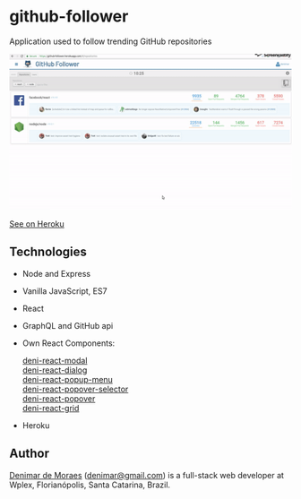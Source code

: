 # github-follower
Application used to follow trending GitHub repositories

![alt text](https://raw.githubusercontent.com/denimar/github-follower/master/github-follower.gif)


[See on Heroku](https://github-follower.herokuapp.com/#/repositories/)

## Technologies
* Node and Express
* Vanilla JavaScript, ES7  
* React  
* GraphQL and GitHub api  
* Own React Components:

    [deni-react-modal](https://github.com/denimar/deni-react-modal)        
    [deni-react-dialog](https://github.com/denimar/deni-react-dialog)    
    [deni-react-popup-menu](https://github.com/denimar/deni-react-popup-menu)    
    [deni-react-popover-selector](https://github.com/denimar/deni-react-popover-selector)    
    [deni-react-popover](https://github.com/denimar/deni-react-popover)    
    [deni-react-grid](https://github.com/denimar/deni-react-grid)
 * Heroku   
    
## Author

[Denimar de Moraes](http://github.com/denimar) (denimar@gmail.com) is a full-stack web developer at Wplex, Florianópolis, Santa Catarina, Brazil.

[1]: http://slashdot.org
